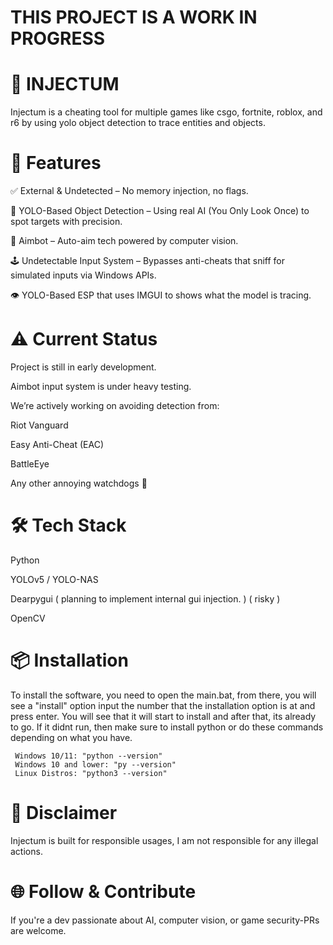 # THIS PROJECT IS A WORK IN PROGRESS

# 💉 INJECTUM

Injectum is a cheating tool for multiple games like csgo, fortnite, roblox, and r6 by using yolo object detection to trace entities and objects.

# 🚀 Features

✅ External & Undetected – No memory injection, no flags.

🧠 YOLO-Based Object Detection – Using real AI (You Only Look Once) to spot targets with precision.

🎯 Aimbot – Auto-aim tech powered by computer vision.

🕹️ Undetectable Input System – Bypasses anti-cheats that sniff for simulated inputs via Windows APIs.

👁 YOLO-Based ESP that uses IMGUI to shows what the model is tracing.



# ⚠️ Current Status

Project is still in early development.

Aimbot input system is under heavy testing.

We’re actively working on avoiding detection from:

Riot Vanguard

Easy Anti-Cheat (EAC)

BattleEye

Any other annoying watchdogs 👀

# 🛠️ Tech Stack

Python

YOLOv5 / YOLO-NAS

Dearpygui ( planning to implement internal gui injection. ) ( risky )

OpenCV

# 📦 Installation

To install the software, you need to open the main.bat, from there, you will see a "install" option input the number that the installation option is at and press enter.
You will see that it will start to install and after that, its already to go. If it didnt run, then make sure to install python or do these commands depending on what you have.

     Windows 10/11: "python --version"
     Windows 10 and lower: "py --version"
     Linux Distros: "python3 --version"

# 🧠 Disclaimer

Injectum is built for responsible usages, I am not responsible for any illegal actions. 

# 🌐 Follow & Contribute

If you're a dev passionate about AI, computer vision, or game security-PRs are welcome.
